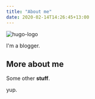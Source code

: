 ```yaml
---
title: "About me"
date: 2020-02-14T14:26:45+13:00
---
```


![hugo-logo](/img/target.jpg)

I'm a blogger.

## More about me

Some other **stuff**.

yup.

